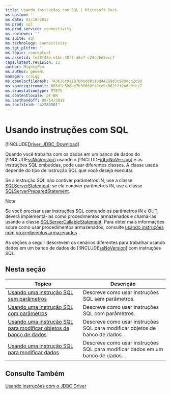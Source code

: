 ```yaml
---
title: Usando instruções com SQL | Microsoft Docs
ms.custom: ''
ms.date: 01/19/2017
ms.prod: sql
ms.prod_service: connectivity
ms.reviewer: ''
ms.suite: sql
ms.technology: connectivity
ms.tgt_pltfrm: ''
ms.topic: conceptual
ms.assetid: fe28f48a-e1bc-48ff-a5e7-c24cd6e5ecc7
caps.latest.revision: 11
author: MightyPen
ms.author: genemi
manager: craigg
ms.openlocfilehash: 743616c9a18704bdd91a0d44259d3c980dcc2c9d
ms.sourcegitcommit: 603d2e588ac7b36060fa0cc9c8621ff2a6c0fcc7
ms.translationtype: MTE75
ms.contentlocale: pt-BR
ms.lasthandoff: 08/14/2018
ms.locfileid: "42784501"
---
```

# <a name="using-statements-with-sql"></a>Usando instruções com SQL

[!INCLUDE[Driver_JDBC_Download](../../includes/driver_jdbc_download.md)]

Quando você trabalha com os dados em um banco de dados do [!INCLUDE[ssNoVersion](../../includes/ssnoversion-md.md)] usando o [!INCLUDE[jdbcNoVersion](../../includes/jdbcnoversion_md.md)] e as instruções SQL embutidas, pode usar diferentes classes. A classe usada depende do tipo de instrução SQL que você deseja executar.  
  
Se a instrução SQL não contiver parâmetros IN, use a classe [SQLServerStatement](../../connect/jdbc/reference/sqlserverstatement-class.md); se ela contiver parâmetros IN, use a classe [SQLServerPreparedStatement](../../connect/jdbc/reference/sqlserverpreparedstatement-class.md).  
  
> [!NOTE]  
> Se você precisar usar instruções SQL contendo os parâmetros IN e OUT, deverá implementá-las como procedimentos armazenados e chamá-las usando a classe [SQLServerCallableStatement](../../connect/jdbc/reference/sqlservercallablestatement-class.md). Para obter mais informações sobre como usar procedimentos armazenados, consulte [usando instruções com procedimentos armazenados](../../connect/jdbc/using-statements-with-stored-procedures.md).  
  
As seções a seguir descrevem os cenários diferentes para trabalhar usando dados em um banco de dados do [!INCLUDE[ssNoVersion](../../includes/ssnoversion-md.md)] com instruções SQL.  

## <a name="in-this-section"></a>Nesta seção  

| Tópico                                                                                                                        | Descrição                                                       |
| ---------------------------------------------------------------------------------------------------------------------------- | ----------------------------------------------------------------- |
| [Usando uma instrução SQL sem parâmetros](../../connect/jdbc/using-an-sql-statement-with-no-parameters.md)                 | Descreve como usar instruções SQL sem parâmetros.   |
| [Usando uma instrução SQL com parâmetros](../../connect/jdbc/using-an-sql-statement-with-parameters.md)                       | Descreve como usar instruções SQL com parâmetros.      |
| [Usando uma instrução SQL para modificar objetos de banco de dados](../../connect/jdbc/using-an-sql-statement-to-modify-database-objects.md) | Descreve como usar instruções SQL para modificar objetos de banco de dados.   |
| [Usando uma instrução SQL para modificar dados](../../connect/jdbc/using-an-sql-statement-to-modify-data.md)                         | Descreve como usar instruções SQL para modificar dados em um banco de dados. |
  
## <a name="see-also"></a>Consulte Também

[Usando instruções com o JDBC Driver](../../connect/jdbc/using-statements-with-the-jdbc-driver.md)  
